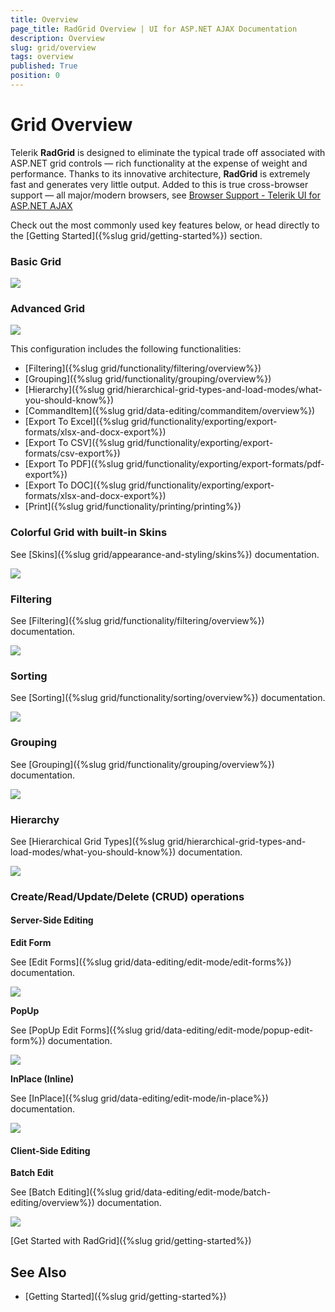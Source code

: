 ```yaml
---
title: Overview
page_title: RadGrid Overview | UI for ASP.NET AJAX Documentation
description: Overview
slug: grid/overview
tags: overview
published: True
position: 0
---
```


# Grid Overview

Telerik **RadGrid** is designed to eliminate the typical trade off associated with ASP.NET grid controls — rich functionality at the expense of weight and performance. Thanks to its innovative architecture, **RadGrid** is extremely fast and generates very little output. Added to this is true cross-browser support — all major/modern browsers, see [Browser Support - Telerik UI for ASP.NET AJAX](https://www.telerik.com/aspnet-ajax/tech-sheets/browser-support)

Check out the most commonly used key features below, or head directly to the [Getting Started]({%slug grid/getting-started%}) section.

### Basic Grid

![](images/grid-overview-basic.png)



### Advanced Grid

![](images/grid-overview-advanced.png)

This configuration includes the following functionalities:

- [Filtering]({%slug grid/functionality/filtering/overview%})
- [Grouping]({%slug grid/functionality/grouping/overview%})
- [Hierarchy]({%slug grid/hierarchical-grid-types-and-load-modes/what-you-should-know%})
- [CommandItem]({%slug grid/data-editing/commanditem/overview%})
- [Export To Excel]({%slug grid/functionality/exporting/export-formats/xlsx-and-docx-export%})
- [Export To CSV]({%slug grid/functionality/exporting/export-formats/csv-export%})
- [Export To PDF]({%slug grid/functionality/exporting/export-formats/pdf-export%})
- [Export To DOC]({%slug grid/functionality/exporting/export-formats/xlsx-and-docx-export%})
- [Print]({%slug grid/functionality/printing/printing%})


### Colorful Grid with built-in Skins

See [Skins]({%slug grid/appearance-and-styling/skins%}) documentation.

![](images/grid-overview-skins.gif)


### Filtering

See [Filtering]({%slug grid/functionality/filtering/overview%}) documentation.

![](images/grid-overview-filtering.png)

### Sorting

See [Sorting]({%slug grid/functionality/sorting/overview%}) documentation.

![](images/grid-overview-sorting.png)

### Grouping

See [Grouping]({%slug grid/functionality/grouping/overview%}) documentation.

![](images/grid-overview-grouping.png)

### Hierarchy

See [Hierarchical Grid Types]({%slug grid/hierarchical-grid-types-and-load-modes/what-you-should-know%}) documentation.

![](images/grid-overview-hierarchy.png)

### Create/Read/Update/Delete (CRUD) operations


#### Server-Side Editing

**Edit Form**

See [Edit Forms]({%slug grid/data-editing/edit-mode/edit-forms%}) documentation.

![](images/grid-overview-editforms.png)

**PopUp**

See [PopUp Edit Forms]({%slug grid/data-editing/edit-mode/popup-edit-form%}) documentation.

![](images/grid-overview-popup.png)

**InPlace (Inline)**

See [InPlace]({%slug grid/data-editing/edit-mode/in-place%}) documentation.

![](images/grid-overview-inplace.png)

#### Client-Side Editing

**Batch Edit**

See [Batch Editing]({%slug grid/data-editing/edit-mode/batch-editing/overview%}) documentation.

![](images/grid-overview-batchedit.png)


[Get Started with RadGrid]({%slug grid/getting-started%})

## See Also

- [Getting Started]({%slug grid/getting-started%})

